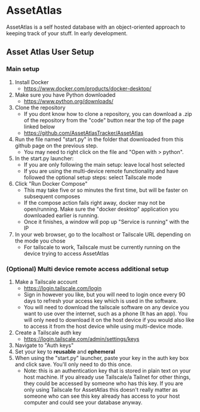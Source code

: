 # AssetAtlas

AssetAtlas is a self hosted database with an object-oriented approach to keeping track of your stuff. In early development.

## Asset Atlas User Setup

### Main setup

1. Install Docker
   - <https://www.docker.com/products/docker-desktop/>
1. Make sure you have Python downloaded
   - <https://www.python.org/downloads/>
1. Clone the repository
   - If you dont know how to clone a repository, you can download a .zip of the repository from the "code" button near the top of the page linked below
   - <https://github.com/AssetAtlasTracker/AssetAtlas>   
1. Run the file named "start.py" in the folder that downloaded from this github page on the previous step.
   - You may need to right click on the file and "Open with > python".
1. In the start.py launcher:
   - If you are only following the main setup: leave local host selected
   - If you are using the multi-device remote functionality and have followed the optional setup steps: select Tailscale mode
1. Click "Run Docker Compose"
   - This may take five or so minutes the first time, but will be faster on subsequent composes
   - If the compose action fails right away, docker may not be open/running. Make sure the "docker desktop" application you downloaded earlier is running.
   - Once it finishes, a window will pop up "Service is running" with the IP
1. In your web browser, go to the localhost or Tailscale URL depending on the mode you chose
   - For tailscale to work, Tailscale must be currently running on the device trying to access AssetAtlas

### (Optional) Multi device remote access additional setup

1. Make a Tailscale account
   - <https://login.tailscale.com/login>
   - Sign in however you like, but you will need to login once every 90 days to refresh your access key which is used in the software.
   <!-- - Rob: I created a tailnet for our org but not technically needed. We probably can't use it or will have to get an open source plan for it because it has a limit of 3 users -->
   - You will need to download the tailscale software on any device you want to use over the internet, such as a phone (It has an app). You will only need to download it on the host device if you would also like to access it from the host device while using multi-device mode.
1. Create a Tailscale auth key
   - <https://login.tailscale.com/admin/settings/keys>
1. Navigate to "Auth keys"
1. Set your key to **reusable** and **ephemeral**
1. When using the "start.py" launcher, paste your key in the auth key box and click save. You'll only need to do this once.
   - Note: this is an authentication key that is stored in plain text on your host machine. If you already use Tailscale/a Tailnet for other things, they could be accessed by someone who has this key. If you are only using Tailscale for AssetAtlas this doesn't really matter as someone who can see this key already has access to your host computer and could see your database anyway.